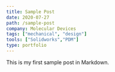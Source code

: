```yaml
---
title: Sample Post
date: 2020-07-27
path: /sample-post
company: Molecular Devices
tags: ["mechanical", "design"]
tools: ["Solidworks","PDM"]
type: portfolio
---
```


This is my first sample post in Markdown.